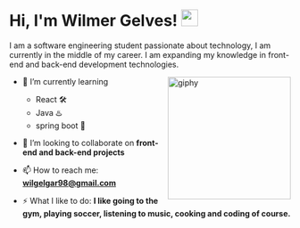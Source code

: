 <h1>
Hi, I'm Wilmer Gelves!
		<img src="https://media.giphy.com/media/hvRJCLFzcasrR4ia7z/giphy.gif" width="30">
</h1>
<p>I am a software engineering student passionate about technology, I am currently in the middle of my career. I am expanding my knowledge in front-end and back-end development technologies. </p>
<img align='right' src="https://media0.giphy.com/media/v1.Y2lkPTc5MGI3NjExMnF6NWVqb2wzZW5kZnhwajJiY2g2MXZmZHZpaDJ6NzFqemRjbXlpMyZlcD12MV9pbnRlcm5hbF9naWZfYnlfaWQmY3Q9Zw/yLWgb0N2Taos89uhaT/giphy.gif" width="220" alt="giphy">


- 🌱 I’m currently learning
  - React 🛠️
  - Java ♨️
  - spring boot 🍃
- 👯 I’m looking to collaborate on **front-end and back-end projects**

- 📫 How to reach me: **wilgelgar98@gmail.com**

- ⚡ What I like to do: **I like going to the gym, playing soccer, listening to music, cooking and coding of course.**












